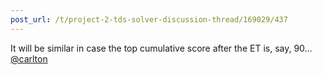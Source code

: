 ```yaml
---
post_url: /t/project-2-tds-solver-discussion-thread/169029/437
---
```

It will be similar in case the top cumulative score after the ET is, say, 90… [@carlton](/u/carlton)